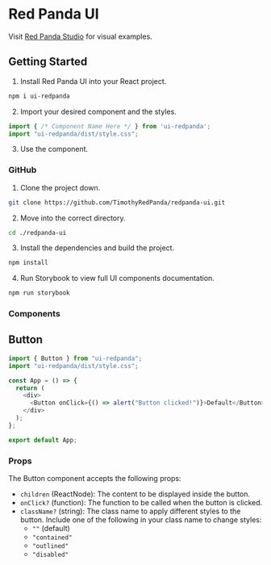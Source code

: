 # Red Panda UI

Visit [Red Panda Studio](https://red-panda.studio/redpandaui) for visual examples.

## Getting Started

1) Install Red Panda UI into your React project.

```bash
npm i ui-redpanda
```
2) Import your desired component and the styles.

```typescript
import { /* Component Name Here */ } from 'ui-redpanda';
import "ui-redpanda/dist/style.css";
```

3) Use the component.


### GitHub

1) Clone the project down.

```bash
git clone https://github.com/TimothyRedPanda/redpanda-ui.git
```
2) Move into the correct directory.

```bash
cd ./redpanda-ui
```
3) Install the dependencies and build the project.

```bash
npm install
```
4) Run Storybook to view full UI components documentation.

```bash
npm run storybook
```
### Components

## Button

```typescript
import { Button } from "ui-redpanda";
import "ui-redpanda/dist/style.css";

const App = () => {
  return (
    <div>
      <Button onClick={() => alert("Button clicked!")}>Default</Button>
    </div>
  );
};

export default App;
```

### Props

The Button component accepts the following props:

* `children` (ReactNode): The content to be displayed inside the button.
* `onClick?` (function): The function to be called when the button is clicked.
* `className?` (string): The class name to apply different styles to the button. Include one of the following in your class name to change styles:
    * `""` (default)
    * `"contained"`
    * `"outlined"`
    * `"disabled"`

